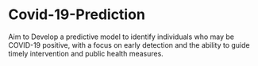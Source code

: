 # Covid-19-Prediction
Aim to Develop a predictive model to identify individuals who may be COVID-19 positive, with a focus on early detection and the ability to guide timely intervention and public health measures.
